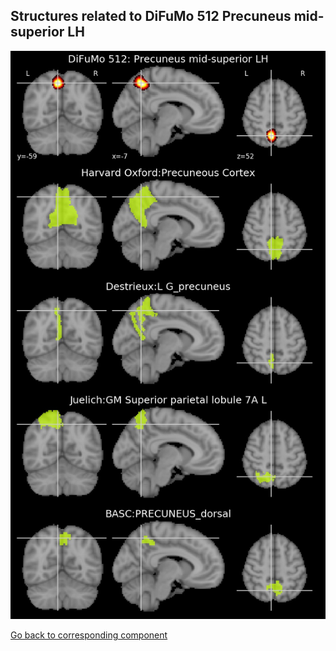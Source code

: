 


## Structures related to DiFuMo 512 Precuneus mid-superior LH

![131](131.jpg "Structures related to DiFuMo 512 Precuneus mid-superior LH")

[Go back to corresponding component](https://parietal-inria.github.io/DiFuMo/512/html/131.html)